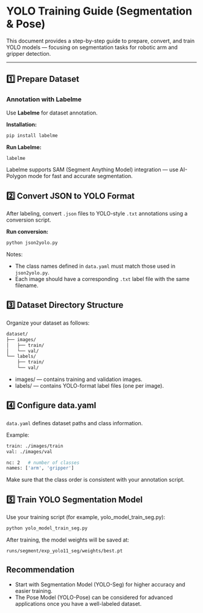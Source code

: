 # YOLO Training Guide (Segmentation & Pose)

This document provides a step-by-step guide to prepare, convert, and train YOLO models — focusing on segmentation tasks for robotic arm and gripper detection.

---

## 1️⃣ Prepare Dataset

### Annotation with Labelme
Use **Labelme** for dataset annotation.

**Installation:**
```bash
pip install labelme
```

**Run Labelme:**
```bash
labelme
```
Labelme supports SAM (Segment Anything Model) integration —
use AI-Polygon mode for fast and accurate segmentation.

## 2️⃣ Convert JSON to YOLO Format
After labeling, convert `.json` files to YOLO-style `.txt` annotations using a conversion script.

**Run conversion:**

```bash
python json2yolo.py
```

Notes:

- The class names defined in `data.yaml` must match those used in `json2yolo.py`.
- Each image should have a corresponding `.txt` label file with the same filename.

## 3️⃣ Dataset Directory Structure
Organize your dataset as follows:

```bash
dataset/
├── images/
│   ├── train/
│   └── val/
└── labels/
    ├── train/
    └── val/
```

- images/ — contains training and validation images.
- labels/ — contains YOLO-format label files (one per image).

## 4️⃣ Configure data.yaml
`data.yaml` defines dataset paths and class information.

Example:
```bash
train: ./images/train
val: ./images/val

nc: 2   # number of classes
names: ['arm', 'gripper']
```

Make sure that the class order is consistent with your annotation script.

## 5️⃣ Train YOLO Segmentation Model
Use your training script (for example, yolo_model_train_seg.py):

```bash
python yolo_model_train_seg.py
```

After training, the model weights will be saved at:
```bash
runs/segment/exp_yolo11_seg/weights/best.pt
```

## Recommendation
- Start with Segmentation Model (YOLO-Seg) for higher accuracy and easier training.
- The Pose Model (YOLO-Pose) can be considered for advanced applications once you have a well-labeled dataset.
